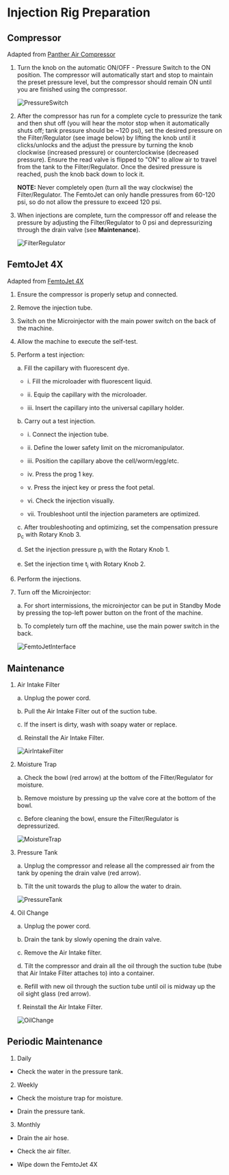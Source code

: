 # Injection Rig Preparation

## Compressor

Adapted from [Panther Air Compressor](../Injection_Rig_Preparation/PantherAirCompressor.pdf)  

1. Turn the knob on the automatic ON/OFF - Pressure Switch to the ON position. The compressor will automatically start and stop to maintain the preset pressure level, but the compressor should remain ON until you are finished using the compressor.

    ![PressureSwitch](img/PressureSwitch.PNG)

2. After the compressor has run for a complete cycle to pressurize the tank and then shut off (you will hear the motor stop when it automatically shuts off; tank pressure should be ~120 psi), set the desired pressure on the Filter/Regulator (see image below) by lifting the knob until it clicks/unlocks and the adjust the pressure by turning the knob clockwise (increased pressure) or counterclockwise (decreased pressure). Ensure the read valve is flipped to "ON" to allow air to travel from the tank to the Filter/Regulator. Once the desired pressure is reached, push the knob back down to lock it.

    **NOTE:** Never completely open (turn all the way clockwise) the Filter/Regulator. The FemtoJet can only handle pressures from 60-120 psi, so do not allow the pressure to exceed 120 psi.

3. When injections are complete, turn the compressor off and release the pressure by adjusting the Filter/Regulator to 0 psi and depressurizing through the drain valve (see **Maintenance**).

    ![FilterRegulator](img/FilterRegulator.PNG)

## FemtoJet 4X

Adapted from [FemtoJet 4X](../Injection_Rig_Preparation/FemtoJet4x.pdf)

1. Ensure the compressor is properly setup and connected.

2. Remove the injection tube.

3. Switch on the Microinjector with the main power switch on the back of the machine.

4. Allow the machine to execute the self-test.

5. Perform a test injection:

    a. Fill the capillary with fluorescent dye.

    - i. Fill the microloader with fluorescent liquid.

    - ii. Equip the capillary with the microloader.

    - iii. Insert the capillary into the universal capillary holder.

    b. Carry out a test injection.

    - i. Connect the injection tube.

    - ii. Define the lower safety limit on the micromanipulator.

    - iii. Position the capillary above the cell/worm/egg/etc.

    - iv. Press the prog 1 key.

    - v. Press the inject key or press the foot petal.

    - vi. Check the injection visually.

    - vii. Troubleshoot until the injection parameters are optimized.

    c. After troubleshooting and optimizing, set the compensation pressure p<sub>c</sub> with Rotary Knob 3.

    d. Set the injection pressure p<sub>i</sub> with the Rotary Knob 1.

    e. Set the injection time t<sub>i</sub> with Rotary Knob 2.

6. Perform the injections.

7. Turn off the Microinjector:

    a. For short intermissions, the microinjector can be put in Standby Mode by pressing the top-left power button on the front of the machine.

    b. To completely turn off the machine, use the main power switch in the back.

    ![FemtoJetInterface](img/FemtoJetInterface.PNG)

## Maintenance

1. Air Intake Filter

    a. Unplug the power cord.

    b. Pull the Air Intake Filter out of the suction tube.

    c. If the insert is dirty, wash with soapy water or replace.

    d. Reinstall the Air Intake Filter.

    ![AirIntakeFilter](img/AirIntakeFilter.PNG)

2. Moisture Trap

    a. Check the bowl (red arrow) at the bottom of the Filter/Regulator for moisture.

    b. Remove moisture by pressing up the valve core at the bottom of the bowl.

    c. Before cleaning the bowl, ensure the Filter/Regulator is depressurized.

    ![MoistureTrap](img/MoistureTrap.PNG)

3. Pressure Tank

    a. Unplug the compressor and release all the compressed air from the tank by opening the drain valve (red arrow).

    b. Tilt the unit towards the plug to allow the water to drain.

    ![PressureTank](img/PressureTank.PNG)

4. Oil Change

    a. Unplug the power cord.

    b. Drain the tank by slowly opening the drain valve.

    c. Remove the Air Intake filter.

    d. Tilt the compressor and drain all the oil through the suction tube (tube that Air Intake Filter attaches to) into a container.

    e. Refill with new oil through the suction tube until oil is midway up the oil sight glass (red arrow).

    f. Reinstall the Air Intake Filter.

    ![OilChange](img/OilChange.PNG)

## Periodic Maintenance

1. Daily
  - Check the water in the pressure tank.

2. Weekly
  - Check the moisture trap for moisture.

  - Drain the pressure tank.

3. Monthly
  - Drain the air hose.

  - Check the air filter.

  - Wipe down the FemtoJet 4X
